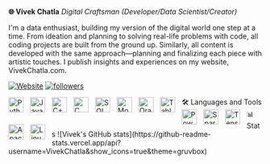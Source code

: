 **🌐 Vivek Chatla**
*Digital Craftsman (Developer/Data Scientist/Creator)*

I'm a data enthusiast, building my version of the digital world one step at a time. From ideation and planning to solving real-life problems with code, all coding projects are built from the ground up. Similarly, all content is developed with the same approach—planning and finalizing each piece with artistic touches. I publish insights and experiences on my website, VivekChatla.com.

<p align="left"> <a href="https://www.vivekchatla.com"> <img alt="Website" title="Visit my Website" src="https://custom-icon-badges.demolab.com/badge/Website-Visit-brightgreen?style=for-the-badge&logo=website&logoColor=white"/></a> <a href="https://github.com/vivek12367?tab=followers"> <img alt="followers" title="Follow me on GitHub" src="https://custom-icon-badges.demolab.com/github/followers/VivekChatla?color=236ad3&labelColor=1155ba&style=for-the-badge&logo=person-add&label=Follow&logoColor=white"/></a> </p>
🛠️ Languages and Tools
<img align="left" alt="Python" width="30px" style="padding-right:10px;" src="https://cdn.jsdelivr.net/gh/devicons/devicon/icons/python/python-plain.svg" /> <img align="left" alt="Java" width="30px" style="padding-right:10px;" src="https://cdn.jsdelivr.net/gh/devicons/devicon/icons/java/java-original.svg" /> <img align="left" alt="C++" width="30px" style="padding-right:10px;" src="https://cdn.jsdelivr.net/gh/devicons/devicon/icons/cplusplus/cplusplus-line.svg" /> <img align="left" alt="C" width="30px" style="padding-right:10px;" src="https://cdn.jsdelivr.net/gh/devicons/devicon/icons/c/c-original.svg" /> <img align="left" alt="SQL" width="30px" style="padding-right:10px;" src="https://cdn.jsdelivr.net/gh/devicons/devicon/icons/mysql/mysql-original.svg" /> <img align="left" alt="MongoDB" width="30px" style="padding-right:10px;" src="https://cdn.jsdelivr.net/gh/devicons/devicon/icons/mongodb/mongodb-original.svg" /> <img align="left" alt="Oracle" width="30px" style="padding-right:10px;" src="https://cdn.jsdelivr.net/gh/devicons/devicon/icons/oracle/oracle-original.svg" /> <img align="left" alt="Tableau" width="30px" style="padding-right:10px;" src="https://cdn.jsdelivr.net/gh/devicons/devicon/icons/tableau/tableau-original.svg" /> <img align="left" alt="PowerBI" width="30px" style="padding-right:10px;" src="https://cdn.jsdelivr.net/gh/devicons/devicon/icons/powerbi/powerbi-original.svg" /> <img align="left" alt="Spark" width="30px" style="padding-right:10px;" src="https://cdn.jsdelivr.net/gh/devicons/devicon/icons/apache_spark/apache_spark-original.svg" /> <img align="left" alt="TensorFlow" width="30px" style="padding-right:10px;" src="https://cdn.jsdelivr.net/gh/devicons/devicon/icons/tensorflow/tensorflow-original.svg" /> <img align="left" alt="Apache Hadoop" width="30px" style="padding-right:10px;" src="https://cdn.jsdelivr.net/gh/devicons/devicon/icons/apache/apache-original.svg" /> <img align="left" alt="Linux" width="30px" style="padding-right:10px;" src="https://cdn.jsdelivr.net/gh/devicons/devicon/icons/linux/linux-original.svg" /> <br />
📊 Stats
![Vivek's GitHub stats](https://github-readme-stats.vercel.app/api?username=VivekChatla&show_icons=true&theme=gruvbox)

